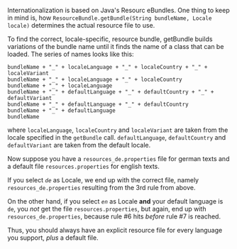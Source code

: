 Internationalization is based on Java's Resourc eBundles. One thing to keep in mind is, how `ResourceBundle.getBundle(String bundleName, Locale locale)` determines the actual resource file to use.

To find the correct, locale-specific, resource bundle, getBundle builds variations of the bundle name until it finds the name of a class that can be loaded. The series of names looks like this:

```
bundleName + "_" + localeLanguage + "_" + localeCountry + "_" + localeVariant 
bundleName + "_" + localeLanguage + "_" + localeCountry 
bundleName + "_" + localeLanguage 
bundleName + "_" + defaultLanguage + "_" + defaultCountry + "_" + defaultVariant 
bundleName + "_" + defaultLanguage + "_" + defaultCountry 
bundleName + "_" + defaultLanguage 
bundleName
```

where `localeLanguage`, `localeCountry` and `localeVariant` are taken from the locale specified in the `getBundle` call. `defaultLanguage`, `defaultCountry` and `defaultVariant` are taken from the default locale.

Now suppose you have a `resources_de.properties` file for german texts and a default file `resources.properties` for english texts.

If you select _`de`_ as Locale, we end up with the correct file, namely `resources_de.properties` resulting from the 3rd rule from above.

On the other hand, if you select _`en`_ as Locale **and** your default language is `de`, you _not_ get the file `resources.properties`, but again, end up with `resources_de.properties`, because rule #6 hits _before_ rule #7 is reached.

Thus, you should always have an explicit resource file for every language you support, _plus_ a default file.